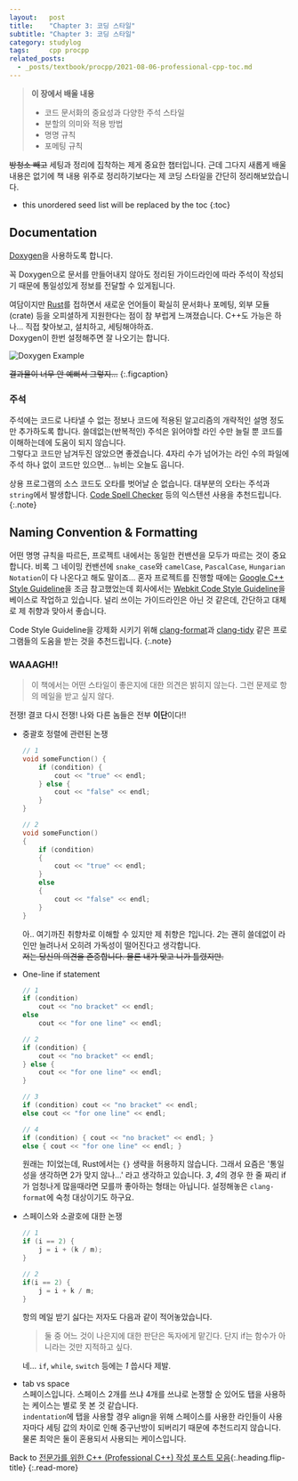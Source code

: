 ```yaml
---
layout:   post
title:    "Chapter 3: 코딩 스타일"
subtitle: "Chapter 3: 코딩 스타일"
category: studylog
tags:     cpp procpp
related_posts:
  - _posts/textbook/procpp/2021-08-06-professional-cpp-toc.md
---
```


> **이 장에서 배울 내용**
>
> * 코드 문서화의 중요성과 다양한 주석 스타일
> * 분할의 의미와 적용 방법
> * 명명 규칙
> * 포메팅 규칙

~~방청소 빼고~~ 세팅과 정리에 집착하는 제게 중요한 챕터입니다.
근데 그다지 새롭게 배울 내용은 없기에 책 내용 위주로 정리하기보다는 제 코딩 스타일을 간단히 정리해보았습니다.

<!--more-->

* this unordered seed list will be replaced by the toc
{:toc}

## Documentation

[Doxygen](https://www.doxygen.nl/index.html)을 사용하도록 합니다.<br>

꼭 Doxygen으로 문서를 만들어내지 않아도 정리된 가이드라인에 따라 주석이 작성되기 때문에 통일성있게 정보를 전달할 수 있게됩니다.

여담이지만 [Rust](https://www.rust-lang.org)를 접하면서 새로운 언어들이 확실히 문서화나 포메팅, 외부 모듈(crate) 등을 오피셜하게 지원한다는 점이 참 부럽게
느껴졌습니다. C++도 가능은 하나... 직접 찾아보고, 설치하고, 세팅해야하죠.<br>
Doxygen이 한번 설정해주면 잘 나오기는 합니다.

![Doxygen Example](/assets/img/2021-08-08/doxygen.png)

~~결과물이 너무 안 예뻐서 그렇지...~~
{:.figcaption}

### 주석

주석에는 코드로 나타낼 수 없는 정보나 코드에 적용된 알고리즘의 개략적인 설명 정도만 추가하도록 합니다.
쓸데없는(반복적인) 주석은 읽어야할 라인 수만 늘릴 뿐 코드를 이해하는데에 도움이 되지 않습니다.<br>
그렇다고 코드만 남겨두진 않았으면 좋겠습니다. 4자리 수가 넘어가는 라인 수의 파일에 주석 하나 없이 코드만 있으면... 뉴비는 오늘도 웁니다.

상용 프로그램의 소스 코드도 오타를 벗어날 순 없습니다. 대부분의 오타는 주석과 `string`에서 발생합니다.
[Code Spell Checker](https://marketplace.visualstudio.com/items?itemName=streetsidesoftware.code-spell-checker) 등의 익스텐션 사용을 추천드립니다.
{:.note}

## Naming Convention & Formatting

어떤 명명 규칙을 따르든, 프로젝트 내에서는 동일한 컨밴션을 모두가 따르는 것이 중요합니다.
비록 그 네이밍 컨밴션에 `snake_case`와 `camelCase`, `PascalCase`, `Hungarian Notation`이 다 나온다고 해도 말이죠...
혼자 프로젝트를 진행할 때에는 [Google C++ Style Guideline](https://google.github.io/styleguide/cppguide.html)을 조금 참고했었는데
회사에서는 [Webkit Code Style Guideline](https://webkit.org/code-style-guidelines/)을 베이스로 작업하고 있습니다.
널리 쓰이는 가이드라인은 아닌 것 같은데, 간단하고 대체로 제 취향과 맞아서 좋습니다.

Code Style Guideline을 강제화 시키기 위해 [clang-format](https://clang.llvm.org/docs/ClangFormat.html)과 [clang-tidy](https://clang.llvm.org/extra/clang-tidy/) 같은 프로그램들의 도움을 받는 것을 추천드립니다.
{:.note}

### WAAAGH!!

> 이 책에서는 어떤 스타일이 좋은지에 대한 의견은 밝히지 않는다. 그런 문제로 항의 메일을 받고 싶지 않다.

전쟁! 결코 다시 전쟁! 나와 다른 놈들은 전부 **이단**이다!!

* 중괄호 정렬에 관련된 논쟁

    ```c++
    // 1
    void someFunction() {
        if (condition) {
            cout << "true" << endl;
        } else {
            cout << "false" << endl;
        }
    }

    // 2
    void someFunction()
    {
        if (condition)
        {
            cout << "true" << endl;
        }
        else
        {
            cout << "false" << endl;
        }
    }
    ```

    아.. 여기까진 취향차로 이해할 수 있지만 제 취향은 *1*입니다. *2*는 괜히 쓸데없이 라인만 늘려나서 오히려 가독성이 떨어진다고 생각합니다.<br>
    ~~저는 당신의 의견을 존중합니다. 물론 내가 맞고 니가 틀렸지만.~~

* One-line if statement

    ```c++
    // 1
    if (condition)
        cout << "no bracket" << endl;
    else
        cout << "for one line" << endl;

    // 2
    if (condition) {
        cout << "no bracket" << endl;
    } else {
        cout << "for one line" << endl;
    }

    // 3
    if (condition) cout << "no bracket" << endl;
    else cout << "for one line" << endl;

    // 4
    if (condition) { cout << "no bracket" << endl; }
    else { cout << "for one line" << endl; }
    ```

    원래는 *1*이었는데, Rust에서는 `{}` 생략을 허용하지 않습니다. 그래서 요즘은 '통일성을 생각하면 2가 맞지 않나...' 라고 생각하고 있습니다.
    *3*, *4*의 경우 한 줄 짜리 if가 엄청나게 많을때라면 모를까 좋아하는 형태는 아닙니다. 설정해놓은 `clang-format`에 숙청 대상이기도 하구요.

* 스페이스와 소괄호에 대한 논쟁

    ```c++
    // 1
    if (i == 2) {
        j = i + (k / m);
    }

    // 2
    if(i == 2) {
        j = i + k / m;
    }
    ```

    항의 메일 받기 싫다는 저자도 다음과 같이 적어놓았습니다.

    > 둘 중 어느 것이 나은지에 대한 판단은 독자에게 맡긴다. 단지 if는 함수가 아니라는 것만 지적하고 싶다.

    네... `if`, `while`, `switch` 등에는 *1* 씁시다 제발.

* tab vs space<br>
    스페이스입니다. 스페이스 2개를 쓰냐 4개를 쓰냐로 논쟁할 순 있어도 탭을 사용하는 케이스는 별로 못 본 것 같습니다.<br>
    `indentation`에 탭을 사용할 경우 align을 위해 스페이스를 사용한 라인들이 사용자마다 세팅 값의 차이로 인해 중구난방이 되버리기 때문에
    추천드리지 않습니다.<br>
    물론 최악은 둘이 혼용되서 사용되는 케이스입니다.

Back to [전문가를 위한 C++ (Professional C++) 작성 포스트 모음](2021-08-05-professional-cpp-toc.md){:.heading.flip-title}
{:.read-more}
